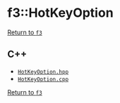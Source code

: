 # f3::HotKeyOption

[Return to `f3`](/docs/f3.md)

## C++

- [`HotKeyOption.hpp`](/src/f3/HotKeyOption.hpp)
- [`HotKeyOption.cpp`](/src/f3/HotKeyOption.cpp)

[Return to `f3`](/docs/f3.md)